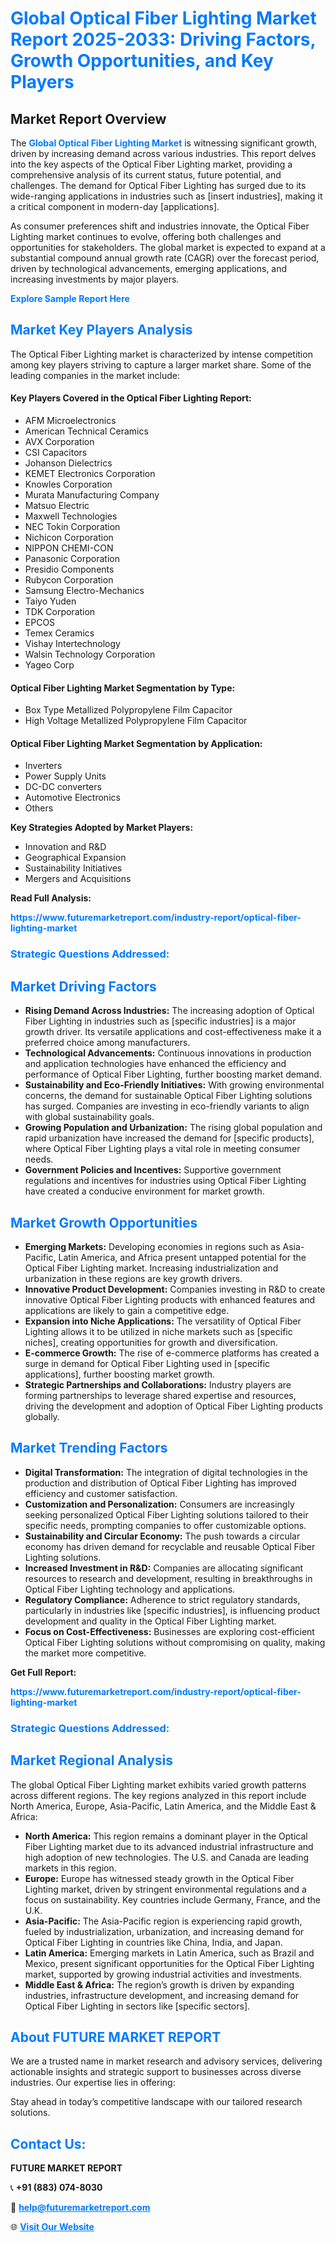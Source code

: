 <h1 style="color: #007BFF;">Global Optical Fiber Lighting Market Report 2025-2033: Driving Factors, Growth Opportunities, and Key Players</h1>

<section id="overview">
<h2>Market Report Overview</h2>
<p>The <a href="https://www.futuremarketreport.com/industry-report/optical-fiber-lighting-market" style="color: #007BFF; text-decoration: none;"><strong>Global Optical Fiber Lighting Market</strong></a> is witnessing significant growth, driven by increasing demand across various industries. This report delves into the key aspects of the Optical Fiber Lighting market, providing a comprehensive analysis of its current status, future potential, and challenges. The demand for Optical Fiber Lighting has surged due to its wide-ranging applications in industries such as [insert industries], making it a critical component in modern-day [applications].</p>
<p>As consumer preferences shift and industries innovate, the Optical Fiber Lighting market continues to evolve, offering both challenges and opportunities for stakeholders. The global market is expected to expand at a substantial compound annual growth rate (CAGR) over the forecast period, driven by technological advancements, emerging applications, and increasing investments by major players.</p>
</section>

<section id="overview">
<p><a href="https://www.futuremarketreport.com/request-sample/reportId=37474" style="color: #007BFF; text-decoration: none;"><strong>Explore Sample Report Here</strong></a></p>
</section>

<section id="key-players">
<h2 style="color: #007BFF;">Market Key Players Analysis</h2>
<p>The Optical Fiber Lighting market is characterized by intense competition among key players striving to capture a larger market share. Some of the leading companies in the market include:</p>
<h4>Key Players Covered in the Optical Fiber Lighting Report:</h4>
<ul><li>AFM Microelectronics</li><li>American Technical Ceramics</li><li>AVX Corporation</li><li>CSI Capacitors</li><li>Johanson Dielectrics</li><li>KEMET Electronics Corporation</li><li>Knowles Corporation</li><li>Murata Manufacturing Company</li><li>Matsuo Electric</li><li>Maxwell Technologies</li><li>NEC Tokin Corporation</li><li>Nichicon Corporation</li><li>NIPPON CHEMI-CON</li><li>Panasonic Corporation</li><li>Presidio Components</li><li>Rubycon Corporation</li><li>Samsung Electro-Mechanics</li><li>Taiyo Yuden</li><li>TDK Corporation</li><li>EPCOS</li><li>Temex Ceramics</li><li>Vishay Intertechnology</li><li>Walsin Technology Corporation</li><li>Yageo Corp</li></ul>
<h4>Optical Fiber Lighting Market Segmentation by Type:</h4>
<ul><li>Box Type Metallized Polypropylene Film Capacitor</li><li>High Voltage Metallized Polypropylene Film Capacitor</li></ul>

<h4>Optical Fiber Lighting Market Segmentation by Application:</h4>
<ul><li>Inverters</li><li>Power Supply Units</li><li>DC-DC converters</li><li>Automotive Electronics</li><li>Others</li></ul>
<p><strong>Key Strategies Adopted by Market Players:</strong></p>
<ul>
<li>Innovation and R&D</li>
<li>Geographical Expansion</li>
<li>Sustainability Initiatives</li>
<li>Mergers and Acquisitions</li>
</ul>
</section>

<section>
<p><strong>Read Full Analysis: </strong></p><a href="https://www.futuremarketreport.com/industry-report/optical-fiber-lighting-market" style="color: #007BFF; text-decoration: none;"><strong>https://www.futuremarketreport.com/industry-report/optical-fiber-lighting-market</strong></a>
<h3 style="color: #007BFF;">Strategic Questions Addressed:</h3>
</section>

<section id="driving-factors">
<h2 style="color: #007BFF;">Market Driving Factors</h2>
<ul>
<li><strong>Rising Demand Across Industries:</strong> The increasing adoption of Optical Fiber Lighting in industries such as [specific industries] is a major growth driver. Its versatile applications and cost-effectiveness make it a preferred choice among manufacturers.</li>
<li><strong>Technological Advancements:</strong> Continuous innovations in production and application technologies have enhanced the efficiency and performance of Optical Fiber Lighting, further boosting market demand.</li>
<li><strong>Sustainability and Eco-Friendly Initiatives:</strong> With growing environmental concerns, the demand for sustainable Optical Fiber Lighting solutions has surged. Companies are investing in eco-friendly variants to align with global sustainability goals.</li>
<li><strong>Growing Population and Urbanization:</strong> The rising global population and rapid urbanization have increased the demand for [specific products], where Optical Fiber Lighting plays a vital role in meeting consumer needs.</li>
<li><strong>Government Policies and Incentives:</strong> Supportive government regulations and incentives for industries using Optical Fiber Lighting have created a conducive environment for market growth.</li>
</ul>
</section>

<section id="growth-opportunities">
<h2 style="color: #007BFF;">Market Growth Opportunities</h2>
<ul>
<li><strong>Emerging Markets:</strong> Developing economies in regions such as Asia-Pacific, Latin America, and Africa present untapped potential for the Optical Fiber Lighting market. Increasing industrialization and urbanization in these regions are key growth drivers.</li>
<li><strong>Innovative Product Development:</strong> Companies investing in R&D to create innovative Optical Fiber Lighting products with enhanced features and applications are likely to gain a competitive edge.</li>
<li><strong>Expansion into Niche Applications:</strong> The versatility of Optical Fiber Lighting allows it to be utilized in niche markets such as [specific niches], creating opportunities for growth and diversification.</li>
<li><strong>E-commerce Growth:</strong> The rise of e-commerce platforms has created a surge in demand for Optical Fiber Lighting used in [specific applications], further boosting market growth.</li>
<li><strong>Strategic Partnerships and Collaborations:</strong> Industry players are forming partnerships to leverage shared expertise and resources, driving the development and adoption of Optical Fiber Lighting products globally.</li>
</ul>
</section>

<section id="trending-factors">
<h2 style="color: #007BFF;">Market Trending Factors</h2>
<ul>
<li><strong>Digital Transformation:</strong> The integration of digital technologies in the production and distribution of Optical Fiber Lighting has improved efficiency and customer satisfaction.</li>
<li><strong>Customization and Personalization:</strong> Consumers are increasingly seeking personalized Optical Fiber Lighting solutions tailored to their specific needs, prompting companies to offer customizable options.</li>
<li><strong>Sustainability and Circular Economy:</strong> The push towards a circular economy has driven demand for recyclable and reusable Optical Fiber Lighting solutions.</li>
<li><strong>Increased Investment in R&D:</strong> Companies are allocating significant resources to research and development, resulting in breakthroughs in Optical Fiber Lighting technology and applications.</li>
<li><strong>Regulatory Compliance:</strong> Adherence to strict regulatory standards, particularly in industries like [specific industries], is influencing product development and quality in the Optical Fiber Lighting market.</li>
<li><strong>Focus on Cost-Effectiveness:</strong> Businesses are exploring cost-efficient Optical Fiber Lighting solutions without compromising on quality, making the market more competitive.</li>
</ul>
</section>

<section>
<p><strong>Get Full Report: </strong></p><a href="https://www.futuremarketreport.com/industry-report/optical-fiber-lighting-market" style="color: #007BFF; text-decoration: none;"><strong>https://www.futuremarketreport.com/industry-report/optical-fiber-lighting-market</strong></a>
<h3 style="color: #007BFF;">Strategic Questions Addressed:</h3>
</section>


<section id="regional-analysis">
<h2 style="color: #007BFF;">Market Regional Analysis</h2>
<p>The global Optical Fiber Lighting market exhibits varied growth patterns across different regions. The key regions analyzed in this report include North America, Europe, Asia-Pacific, Latin America, and the Middle East & Africa:</p>
<ul>
<li><strong>North America:</strong> This region remains a dominant player in the Optical Fiber Lighting market due to its advanced industrial infrastructure and high adoption of new technologies. The U.S. and Canada are leading markets in this region.</li>
<li><strong>Europe:</strong> Europe has witnessed steady growth in the Optical Fiber Lighting market, driven by stringent environmental regulations and a focus on sustainability. Key countries include Germany, France, and the U.K.</li>
<li><strong>Asia-Pacific:</strong> The Asia-Pacific region is experiencing rapid growth, fueled by industrialization, urbanization, and increasing demand for Optical Fiber Lighting in countries like China, India, and Japan.</li>
<li><strong>Latin America:</strong> Emerging markets in Latin America, such as Brazil and Mexico, present significant opportunities for the Optical Fiber Lighting market, supported by growing industrial activities and investments.</li>
<li><strong>Middle East & Africa:</strong> The region’s growth is driven by expanding industries, infrastructure development, and increasing demand for Optical Fiber Lighting in sectors like [specific sectors].</li>
</ul>
</section>

<footer>
<h2 style="color: #007BFF;">About FUTURE MARKET REPORT</h2>
<p>We are a trusted name in market research and advisory services, delivering actionable insights and strategic support to businesses across diverse industries. Our expertise lies in offering:</p>

<p>Stay ahead in today’s competitive landscape with our tailored research solutions.</p>

<h2 style="color: #007BFF;">Contact Us:</h2>
<p><strong>FUTURE MARKET REPORT</strong></p>
<p>📞 <strong>+91 (883) 074-8030</strong></p>
<p>📧 <strong><a href="mailto:help@futuremarketreport.com" style="color: #007BFF;">help@futuremarketreport.com</a></strong></p>
<p>🌐 <strong><a href="https://www.futuremarketreport.com/" style="color: #007BFF;">Visit Our Website</a></strong></p>
</footer>
